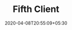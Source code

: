 ---
title: "Fifth Client"
date: 2020-04-08T20:55:09+05:30
featured_image: "/img/client/logo-bw.gif"
type: "client"
draft: false
---